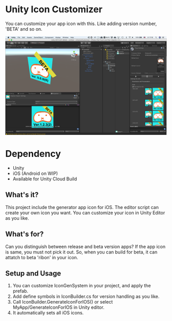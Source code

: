 # Unity Icon Customizer
You can customize your app icon with this. Like adding version number, 'BETA' and so on.

![UnityIconCustomizer](https://github.com/makoto-unity/Pics/blob/master/UnityIconCustomizer/IconScreenShot2.png?raw=true)

# Dependency
- Unity 
- iOS (Android on WIP)
- Available for Unity Cloud Build

## What's it?

This project include the generator app icon for iOS.
The editor script can create your own icon you want.
You can customize your icon in Unity Editor as you like.

## What's for?

Can you distinguish between release and beta version apps?
If the app icon is same, you must not pick it out.
So, when you can build for beta, it can attatch to beta 'ribon' in your icon. 

## Setup and Usage

1. You can customize IconGenSystem in your project, and apply the prefab.
2. Add define symbols in IconBuilder.cs for version handling as you like.
3. Call IconBuilder.GenerateIconForIOS() or select MyApp/GenerateIconForIOS in Unity editor.
4. It automatically sets all iOS icons.
